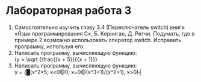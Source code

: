 # Лабораторная работа 3
 
1. Самостоятельно изучить главу 3.4 (Переключатель switch) книги «Язык программирования С», Б. Керниган, Д. Ритчи. Подумать, где в примере 2 возможно использовать оператор switch. Исправить программу, используя его. 
2. Написать программу, вычисляющую функцию:  
\(y = \sqrt {\frac{{x + 5}}{{x + 1}}} 
3. Написать программу, вычисляющую функцию:  
y = {█(x^2*5;      x<0@0;               x=0@(x^3+1)/(x^2+1);    x>0)┤
